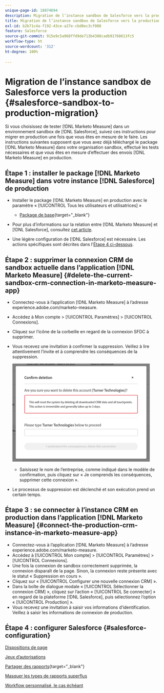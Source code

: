 ```yaml
---
unique-page-id: 18874694
description: Migration de l’instance sandbox de Salesforce vers la production -  [!DNL Marketo Measure]
title: Migration de l’instance sandbox de Salesforce vers la production
exl-id: b2b71c4a-f192-43ce-a27e-cbd0ec3cf008
feature: Salesforce
source-git-commit: 915e9c5a968ffd9de713b4308cadb91768613fc5
workflow-type: ht
source-wordcount: '312'
ht-degree: 100%

---
```


# Migration de l’instance sandbox de Salesforce vers la production {#salesforce-sandbox-to-production-migration}

Si vous choisissez de tester [!DNL Marketo Measure] dans un environnement sandbox de [!DNL Salesforce], suivez ces instructions pour migrer en production une fois que vous êtes en mesure de le faire. Les instructions suivantes supposent que vous avez déjà téléchargé le package [!DNL Marketo Measure] dans votre organisation sandbox, effectué les tests nécessaires et que vous êtes en mesure d’effectuer des envois [!DNL Marketo Measure] en production.

## Étape 1 : installer le package [!DNL Marketo Measure] dans votre instance [!DNL Salesforce] de production

* Installer le package [!DNL Marketo Measure] en production avec le paramètre « [!UICONTROL Tous les utilisateurs et utilisatrices] »

   * [Package de base](https://appexchange.salesforce.com/appxListingDetail?listingId=a0N3000000B3KLuEAN){target="_blank"}

* Pour plus d’informations sur la relation entre [!DNL Marketo Measure] et [!DNL Salesforce], consultez [cet article](/help/configuration-and-setup/marketo-measure-and-salesforce/how-marketo-measure-and-salesforce-interact.md).
* Une légère configuration de [!DNL Salesforce] est nécessaire. Les actions spécifiques sont décrites dans l’[Étape 4 ci-dessous](#salesforce-configuration).

## Étape 2 : supprimer la connexion CRM de sandbox actuelle dans l’application [!DNL Marketo Measure] {#delete-the-current-sandbox-crm-connection-in-marketo-measure-app}

* Connectez-vous à l’application [!DNL Marketo Measure] à l’adresse experience.adobe.com/marketo-measure.
* Accédez à Mon compte > [!UICONTROL Paramètres] > [!UICONTROL Connexions].
* Cliquez sur l’icône de la corbeille en regard de la connexion SFDC à supprimer.
* Vous recevez une invitation à confirmer la suppression. Veillez à lire attentivement l’invite et à comprendre les conséquences de la suppression.

  ![](assets/salesforce-sandbox-to-production-migration-1.png)

   * Saisissez le nom de l’entreprise, comme indiqué dans le modèle de confirmation, puis cliquez sur « Je comprends les conséquences, supprimer cette connexion ».
* Le processus de suppression est déclenché et son exécution prend un certain temps.

## Étape 3 : se connecter à l’instance CRM en production dans l’application [!DNL Marketo Measure] {#connect-the-production-crm-instance-in-marketo-measure-app}

* Connectez-vous à l’application [!DNL Marketo Measure] à l’adresse experience.adobe.com/marketo-measure.
* Accédez à [!UICONTROL Mon compte] > [!UICONTROL Paramètres] > [!UICONTROL Connexions].
* Une fois la connexion de sandbox correctement supprimée, la connexion disparaît de la page. Sinon, la connexion reste présente avec le statut « Suppression en cours ».
* Cliquez sur « [!UICONTROL Configurer une nouvelle connexion CRM] ».
* Dans la boîte de dialogue modale « [!UICONTROL Sélectionner la connexion CRM] », cliquez sur l’action « [!UICONTROL Se connecter] » en regard de la plateforme [!DNL Salesforce], puis sélectionnez l’option « [!UICONTROL Production] ».
* Vous recevez une invitation à saisir vos informations d’identification. Veillez à saisir les informations de connexion de production.

## Étape 4 : configurer Salesforce {#salesforce-configuration}

[Dispositions de page](/help/configuration-and-setup/marketo-measure-and-salesforce/page-layout-instructions.md)

[Jeux d’autorisations](/help/configuration-and-setup/marketo-measure-and-salesforce/marketo-measure-permission-sets.md)

[Partager des rapports](https://help.salesforce.com/s/articleView?language=en_US&amp;id=analytics_share_folder.htm&amp;type=0){target="_blank"}

[Masquer les types de rapports superflus](/help/configuration-and-setup/marketo-measure-and-salesforce/hiding-unnecessary-report-types.md)

[Workflow personnalisé, le cas échéant](/help/advanced-marketo-measure-features/custom-revenue-amount/using-a-custom-revenue-amount-field.md)
